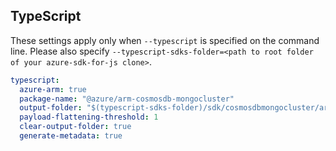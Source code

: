 ## TypeScript

These settings apply only when `--typescript` is specified on the command line.
Please also specify `--typescript-sdks-folder=<path to root folder of your azure-sdk-for-js clone>`.

``` yaml $(typescript)
typescript:
  azure-arm: true
  package-name: "@azure/arm-cosmosdb-mongocluster"
  output-folder: "$(typescript-sdks-folder)/sdk/cosmosdbmongocluster/arm-cosmosdb-mongocluster"
  payload-flattening-threshold: 1
  clear-output-folder: true
  generate-metadata: true
```
